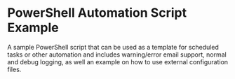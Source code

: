 # PowerShell Automation Script Example
A sample PowerShell script that can be used as a template for scheduled tasks or other automation and includes warning/error email support, normal and debug logging, as well an example on how to use external configuration files.
